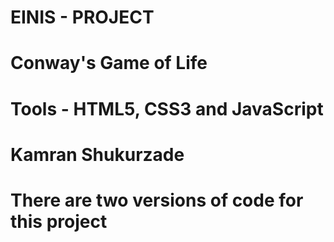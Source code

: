 # EINIS - PROJECT
# Conway's Game of Life
# Tools - HTML5, CSS3 and JavaScript

# Kamran Shukurzade 

# There are two versions of code for this project
